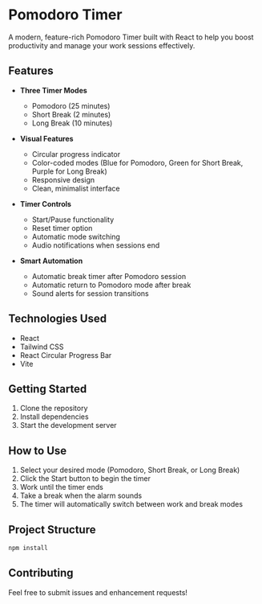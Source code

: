 # Pomodoro Timer

A modern, feature-rich Pomodoro Timer built with React to help you boost productivity and manage your work sessions effectively.

## Features

- **Three Timer Modes**

  - Pomodoro (25 minutes)
  - Short Break (2 minutes)
  - Long Break (10 minutes)

- **Visual Features**

  - Circular progress indicator
  - Color-coded modes (Blue for Pomodoro, Green for Short Break, Purple for Long Break)
  - Responsive design
  - Clean, minimalist interface

- **Timer Controls**

  - Start/Pause functionality
  - Reset timer option
  - Automatic mode switching
  - Audio notifications when sessions end

- **Smart Automation**
  - Automatic break timer after Pomodoro session
  - Automatic return to Pomodoro mode after break
  - Sound alerts for session transitions

## Technologies Used

- React
- Tailwind CSS
- React Circular Progress Bar
- Vite

## Getting Started

1. Clone the repository
2. Install dependencies
3. Start the development server

## How to Use

1. Select your desired mode (Pomodoro, Short Break, or Long Break)
2. Click the Start button to begin the timer
3. Work until the timer ends
4. Take a break when the alarm sounds
5. The timer will automatically switch between work and break modes

## Project Structure

```bash
npm install
```

## Contributing

Feel free to submit issues and enhancement requests!
